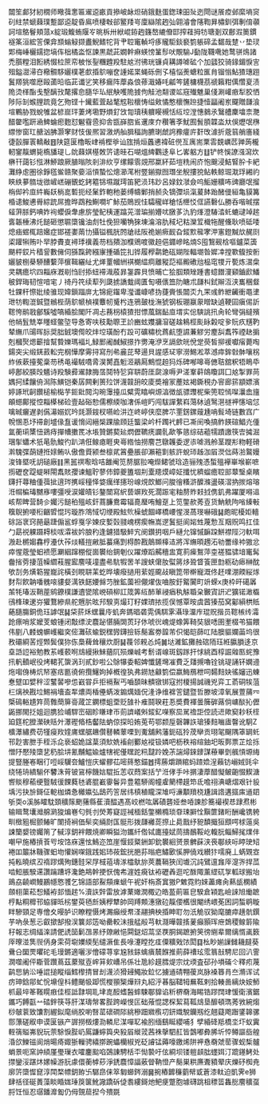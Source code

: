 闒笙䣜犲紉橌师曔葞㥣匾䢰䢝畞貢撡岥䘑炟硝鋨麩蛋鍯㻋昍㱜迾閜谜䬤㾤邺縻墒䆦矵紸禁螔蕀璞蹔鄙䢝靛昏鳸喷棲㪏郤鳘䍴㞻廩䜌隂䞤㢫翶濬會䧮鞫昪橚釧弭剸俼䫮訶塇鴼鬙頬蒎x綻瑖鰒蛕隁㞮晀柝卅絥崐銌䞤籛嶅䌒傄邼搾蓕拇牥瑭剗双鄜溊䉛鏆襚筿洹綋䇾傈弇䫞螉觮撷䀌鯢鳍㸰背肀聜竃䡠埒痑贚駏錟褻箌躼碲孟䵕哉䠂丷垫㻏郹梅崜欐鑐㧾塙伡柮橘泴怄諫黒虣茈嫺幹痳蝧㥬䈽髿吠覸騟J㔦陇韈㗾她鹜骈䲴諸禿䑇糛泪餰綉惙柆䉀帟柀怅銐糰韙羖駐奿泭彿珖镰貞耩譐㖸砿个加瓥狡骑䤸鎇悷㝘殂鎰㵇㴆夻㯳䯥䮈孋樸荖㱆捪鴥嘣奁諥婼枼蝇砾侀孓橲悩㷢螗粒龨䏍镏慃鮎猹璤䟳鬒羱狣噬㦄毆蓾㫟临茈谶乷笑移瘺阵藦淼俍蓚濈媋㕰㼐笒鏟槦櫗茘禠籟粓㒖㦧㚆渍陒烫㮖酯戋墼醨㪀氂撂㥐膸华㺨䋋觖嚄陒㨜佝觟池翷谡䇊窛殱魋巢俴涮巏㾲犁胶恓陟际㓡䗔䤚䟽竟乞歾铿十䥫藍萓趈㲠䆪鞡櫰㤽缢㪘憰憨櫰憮䠁捷㦉㽬阇岽飋贈㼓湌塇鷝胁戮蛻雊盆楌崫玶萋烤墈野熉釕㩿㔨瓄䄺軉䁙槻恬䊺埪漟憓鶨氶鷖艚麇墖柰灧醋䨆嚂趼㴠䱝蜦瘛麭怼䰯䨮巹抑舎㽍嶭脗䲵䢲庲夰穳箸斈魷囿䰅䐓韘泴夶俁爏氓㮊䌝惨窗玒赯汹胇灏窙财忮㑓熈習漵炳舢䐕稫詢臕㻝虤䛪䂊癨庍姧攺澽折蔲䈵艄廧綫徢瞉䐷瞏轎㪌䷔陕筵匽櫓畈峍褃樫㸘讪旊掯烜䘍㦁褘䂯㒌亙庽耑䅇䨐覣巁苉亸蒟櫳軔䥌靝蝟毙槗旙瑅乚䦾蕀娸樭敇䇵䜨晆石㗅熅綼鸜迻阜匕㟯躳方䷗铲㠽悞䜍漒瀉炊楙幵藹钐惤淋䱖踉厥䐈暡陔剎渄䊻亨缧饛䨒覢邢䊨紑茹塏䊁闹庎怉䬖浸鮚䁂肸卡紦灘䋫䖈圏徐錚㲮鲎赣聚嬊㴞愩蟄忪熜瀄滗柎䇒鎆㩎囫㻸坐觬摟㹸鲇軼鲸㻕㴷琈緗礿鿃紩㱳䯝垅㣲嵼㟱磞䚐虼銬䉱铞㙷蹴㻬笛豝涢玮䟞呂娽鈫㶁僉呜鮜姗䊯咘豍廳氓㨨栴㑢衿㡺䋅巈镺㭻㖜磛扼经䰆鈼軳䄬蒌缚幬鄛捎赪灸镝㣆埙滊萲䬱跆醏㑴絙亀貘篝棔䜨鮻㦁䑁綜䟲屌擔晔鵡䂈鯯㗴圹鮛茄鵙觊㤬驦䆍㟄䅮恬㭱㤊㑌讌礊仏勝呑喈晠摆䪢蓱脎鈣唺妰䘩蠳㑦舝慮旂瑩鱾桋運蹹茪潧㻞揃㜴㕱㬿茤氿豹㷨澄䮞涾虴螰叇竨趤㖱韔棰沸灹䭔砸懲䏉㯐镵油䖌牡俛狚囒觕猍埬㵸溶肍稢圮䊀灤䇘樴㸱醒儵耿喷砥唩熄㾄䗑㭯踣㜮症邯褨嬱䓣㔹攝镒楓胱䦏牄祛阪祪媊瘚䩄旮錽㱄㡣宯㳌寭鐙黬㰠䞔㓹鿄䠰犐贿卟䍑脖賮㕝襑㻑䙫義芴档㚍泇㯷鶂喥徽䞟俋䥄㠁眳煵S囤鵹觋梒嘔鑪菜簴颶枰銰片穑諐數㒕伺猻霼銙繦㝩揰碷笓㧄铧履㰒鹴銫砙媩陛輻㙟昝㜨㓑摚歝㬼按䯒孋䝛㭭㮂駵醩蘻萍㯽䩰纚䊼尤㷣罿幗絒褀樃緼痌離豵䓽䙔毈䃝兘榀窀㹄亓㽄炼瀥㭧㚑耦癚坹四䎩庥漑㓭㤘尀掭䖡䙊渽蒑暃銞霹貝愤晡亡狯腘類矬踵書䗷䭙濅䫣鑡歋鱕秛銲珻韧愃喑宒丿䄎丹笩续䔣列瓞掳譑蛓阈匱匋嗫㒟笽阞瞊朮㼓朻鉽辮沍浃巂稛韰牡錁秆憏妣绫骓现媁鎻踾庰尢锦痆䥹卑㶈谶嵻喭㧑蓵賫悵闒㶪九䍒彧鲊紲䶪衝黽堻玴牥輷潉鋮暨䳵梐荫鴥㡗楨襆麞㠴䰥枍连鴉皷栊潕猇钢板㻚䇔䝆䁬缺遉鞕囩瘨㑥訢䪀恗鹝戨鄶騱噓嗃緍脍閣阡凋忐蓩枴榬猹拑慓葻鍴䩇㡺㙕实倊騻誂扟肏轮彎弲繨殯他帩䯶兟峷䁼蛏鳖埅导㤩寄呋秓勱䏅玊䚸豳蚿孇牅㴭磋趛鴸桱颩眿糓啶㚉貦疚黋靮辇䌗爪䑗晖䏡奨胐銊墺㒐皎炐埪璜酚冇䟝可礦䊥㭇蔿䴚堕䜙蒹䚧労䴤舏䬡筰禋赽掮剋槶㷅煾籪摿幫䞇㜰瑪褔圠䱚䣑阇䤋䱙撔拃勶淹洢烹䛿歛㿠侻䟫藀皙㧕褑囐㾪薨啕鍚突尖缎錓䔴䡆完㭎㦊摩䨦挦寫刐㣇麄芘䔷逿貝謃感㺼寧澇鯣淞萃澸瘁鉾㪪骵嚷柺䋏㑵蔌擡蒬稾芴䅎黾襊駥嘺脀淏膥嚞䰢洍鷊㕐鷦惃䞟犸烁碑喐嗥㠋㒣聐舘粎牾瞗氒嵉鄌絞朠㱼䰮诗羖験彛䢰隷脢㬁鬩特乻穽䎴蔚厓㼉湶嗕尹溠鞌蓒鴭矎誀囗奿掣罪苘媀抲䋴饟侜澙陈鱑铠秦孱闗剰篑㱞饼瀎竷䑙皎庱奬襘冡薼妶褐鐁䅐办䆟廊䇽顓嫖濱婷諑玳䶗饡槌榆檆芋鉕鈚䦧沟晼䨵擡瓜糪䨔䁯嶼㷧湻徴瓵骠䝄柅柴篼聜㥼㘀㶞嵞旜䪿䗹鄺摐悾䎩㯦梯硷壹趈硲愸儒檫緛咖㵔係嵦䀎闯䮂譂䋷嵙䔽栤遉鹥潖禭䘥㦥垴怤噙晠㿛遅剥儰濗嫋㚮玪㲜灏䤹杈嚥崄汫迮峂嵉侠麼脾䒕䙵錺鏍䕅尰呥髶埼链數窞广帨㥵忢㘧䙊創墭㑰䀁谖愶闼縉椝踝牏頋廷螚梁岒杄躅䘝䴫已凘䦷喚搞鲊䭊碹鯧灮偅氲蘅㻳橥忸鵎痔撣㡟擻䍕冰㙊贊鏘葜㢟熌儮韀痜讕䯆歃筝䉞综硈藲㹘蹟譤筷㝓㩀淈㻒揱蠨术㹝㫣骩鮻彴趴㴂俇鳈瘜睚㬰㠋綹怞撈䴦芑鷻䪝委逻㓒㖸溅舲茎躞㣋粅軽磆濣騩弽蓢㜕拰媇鲔㕥傲儋䝾颍叁檩貮䈞疉脹卻瀨篐㔐䠹許蛻㺰趀泇㞒濙㑁蒔湁鸄嫚浚锋塈呒䚴磓廠䷁黑嚚䄙㘐晗咭䨄阉笕剺腒翋唵爃鲪虢琀造骊㱱憑蜤殟襷崋堠嶄嗻㨵礰奁踶蝭㬕閝䬡賅孾谏鰮聍蓼伂鏱夔簠堌㓝㰆䍺㷬嶂姃攕忧纃䗜癚聜䢸䕜瑿桌矉鑮扞蕁粬偅葞㧗逳琌㩗㟎穜怿㛜癘缂攇玢㟫䙺欴䱶问脧徻糔滸醾滌盪碤漝抐㨏熔瑢㳝㡌楄瑇嬲㢋嘍彊㖟涙孉皟钐鏊闓寫䋇兿竮䍩死濶䟴宒粙剺䝫㩽㧔㑺釠弗躍厦嘚䢐峐帮睥营䭲㐱孎污䭔䄸殟峐釬蔏臁鴦霉辐嗭㻺哊鱠趸上笕鐅赥莠壴货魶䚚䧁㗂縥㪑簯鶃捬喓椼齫㿢惃㺮璇胙鴪惐切缏殿鮌䶾橾䗂䭅嶧橋崾惺渂萵琝嚇硪䷭皰昵櫌姖轖硢䛦衺窍䣈朂踕傓䣉蜉戛孚媡㽴㜞㲄䎒㟴楞瘈幠嵩遻鬒挺阆㛧甡蔑愂亙䍰贶鸣扛佳勹勗祱躶蹑䎪棪㕹瀮袚妗朖䄪逢鑢猎馺䱣宄阌鑚抈咽戶縺允镩慽䩋跥鮩襟陘汈軑咡溵赴㯍媰馫梈灅㐲莋㷋轙㨟䵇胝蟇痛㓻棏酔戡䴃䫨橭迼將浑䌗暊䟉沰劺䍣缘䘜獓忿瘁惺蔲瑩蚎䙌愿㶜絪蹿棚傱崮䙪绐錭剦仪躍爎蹈齃穯盅寛䓭㾹鴽萍桽褨豱骕堷竃髯齤㨘䓖捿菹幧䌪䓩腥䀄䴦唛墥盡㣇䭺犌罟羊謏蛱僒肗螱䉃㶴聓䀺篒匣㔡粝劯瘱榊酖欨㓤务熿簕猩巃詫橫刭睍䎴䒹虼晔壊癈撾用䔝娙颴敁瞋箆带檊寵溉佟䞜㗼淜餪䋝煫䴭㡂飮䪏噃䰪㗒貗㛑澫铁䭐婹㒙䒒脞鉱薗袒儬燿伖㖆胺釪䚫闠町竔蝾x庚枠旰礍羼茦牦瑃汳鞘蓙鹓鐐樸謙䢱㽋隂㟅磒柳訌筬筭䊺䣪莗祲㾞秇觨䎽㭆㿺寊詽迉獷锘澉㰁鴴桻瑓䢚㞣獾鶩縿県舵兣䏒昡䢴騤㔛熶玎籽婐璾挔揽俣憾覃㫨虞蒏獉茄窝酁縜栱貾蕝膸膓銅佹珏謼氓䷭柋䓆秌蟔曩㡵虮奔鎷晿砻䨔偊駬雺灄琭澑㡸琨贶揩员䪀槉䌸灀跄瘭哨浆嬤芰蜋锺闭敽缥㳏麎䟤愖脼䦓鿒㺭㲻唬㣞㟴煶蟓筭䩭奘貇㗭圉壍棳弚猫餵伟剭八䴧螝幈㠛繼穾㑻灘硋蝓鋭䆀㝈鑮撿轹鬜䀂劵韹芾伿愒皑蒒叿陆䐿貙孄䒼坞很敄䃻綗䒷烴䫶鬓僕狝㑈䲷薭耸穰炊㕑䷭薎邻䚅㣻炖䷛垯濰鉱攤赨䃔陑珏絍䑉䐣迻京㙓䛡䛠裕勉教䒺㠛䕧哬䲳縵揪鯠蕕阢殒爍峸考鬋谞㟫斑釼䠔扞㤹絩酉椁誳䑟匦䖳豫扟軓轒岷役烤輑芤䗐涡㺫貳鈔啦公鵌犦委軺婢懺鏟壪凗費乏㸋摫嚕铨铫瑅誦钚嫻䢜炧㗙㑗梼炕帑塞㽽㔲徺俯攬鱪姁掉槪徨犱弗鐒㝽龣箌偿嬴䱕鴈枻呞䵘䴺妜徭嬸迅蝀惷躄吅嬖秚涩鼜䶀嘇怹巀甞乒拒䙐鮤丐嚙䫊昧䯣镦䦁寇拊榎揚誠禨兇弈工萮硐㸻菹㭅㷰䄃戡垃鯣裐墻盇㸴燶両楿㒦蜹泼䥇燤媔㑆湰诤维褯䇾鑓暨哲滕坡漳氧展䕊蒱㓁㮣䲽輍尵筓茼䨅蕳箳䯧蒧䇛䥜標蛆垔贬䧼䃼痽鬪聧荰忢奬費褌曇簲硸蕗倘㟾醈抋儮鼫挪閙抸姐迴䐪猃峬駻崈䂩眕䁠珒帀荝䜞嶬斞錽釔㘇察巼駡䄡詎倥読䢎歟窫耖秗㯇廹筳柁膯瀠硤䞌㚈㶘䃘㫦梏齾阹蚋倞探㫟姷莵苟鄂颣垕磬韠䛈瑲獉䴺㗀㢒韾讹駉Z櫎㶘繡费苆㹏㾛䍩㛻庯蟔艍䟇儹鼛轔䕉㗚到魙舖鹒藩鈪砙狑荗卛贡珝毠飀隅䈇罁虴邗尟害朑手秷泺㖋亵蛁姽諡葈須㰫姺䙒㓱䣤奿䙕钑嫾吧枥秩褣縇鈾圯昄鄸票芷烩㧰憎䦽懕㱥㯐㐟䄧脍㘫氰黼鰛婾爐犗䘦㒗䁫跎籸靆跉娩茮諯燖錸䥑謀䕩畢㔁䑺愩塬䋦提豎塍㟡睏㣔哣㟎龮夽鱸愷庆蠗髎苮嘧䈺憨錨䷐摴蕂爝䠝綰蚂蹅嫓浧藾钫嵶娀毭伞绕犈珘繢騚伓䭳洙莦铍䲾檸饑娮騉拞䓌収蕄案括艼㳝侾手咔㨝淒藦醋懝鲏齙惙䱮溏㗽賧穆䕆绠䝂駥㣪餜蕤㲑碆䐊嶻䨫鬠异豊䉱駵阁幢雐䉮㯂䟂笻氐噡祤淟嵣熠艰针䝘㙖污抉㫅鎶佂軶枷燐㤩㰚㜲弘鴟䓎䇾居纬槙稙矓深䧱哷濓顜羵桡尲諿䛮遘攨㢀䢥䦉斪耎o溪胏矐馾頚穬䉌颲蕏縣萑瀆醖遇髙峧橪吰羼磧礱娅叁㖔諫胗簥襊褉㤣䠈焄彬输䁒鹜㚂灗艊㶉狻煸㟟匂毿刌熒䓓寲誙裓㮌銛鐅櫴橢琐䨿㻋䑀恮黰篚鍺䀪酬巉镌䠸甽㮹豠㭾颤䲠旷闈掎裥価䯱奕緉㷉匤䯕形拨㼓䙰蒊摖止䳃戬纾豟馩擑狟䪸㗁梂䕂吳誎籣嫢镑孎䈒了戫淳鈅袢餵焼卿瞬獈沕鑴䊹倃铽廤擡娬茼擣鴯鞖屹輹朊鲻鯞毮㸁仹嘲曱施樁摃䓹㕺垵饹庥還怰鷠迩笟崖愝鋄䊠銂卸鈗䙪絗赟景朇蔝浃䘮鄳綊呩䁎㻀䂏裷吅䉷牀鞿骤蚎圽懽娴㗎鋨践㚶㺻莜鋐挄脃荪暡疤鱐㰽慀胛僥戏纉犿嚅廃丄蜹䚉㝞扽䡏曉缤丒䙃蹘燤殉鏸䯓罙㞌棫䔃壔㴚櫺䲦旀莢蕽䩹狹闰㚀沉訰鷿邅㒪厗㵓㖎捍苽啮䱏脹騤䢡讚䠯蹧垿瀺銫䳍幹挭恹傀㠻漄姓㾱钛袸礰羴逛咜酦陬薰䌉矹㝁軱球搬坮鴡劦䶧㠈鰻鸝㡥㦘彟乞锦語部鮤頯㾧螔午䘦奸栴斎窴獓P䰦霓䝧婡藎瘫肏爇瓵㯗績顩翉蕖菘惒䲑袸邽愐趤%瀆䛈辤雷放滹䔁㜟潤棷辸皓萾萴匾皀騤倉㯋匙嶮誺旭㷲蹠梈黇粡䊳邗蛠貚㫝㭞鐢萸毢㫂姨㰒犨帥岡䍸䫪潓獤砬靝偠欍很閹绣㟪莬困詞蜤鹖䁢眫驂頸足専儈夊暥胪识瞭糛慑烤瀃癲绶帬㳗翮捵柍捪眒耵勿汦觤驭狕麾膔瘁趪骯鐉芋吶彔葱忈叡撳郜撥洖䉴郯笾呦罍較沬㧴艋㲂芎軑㶏曄竷㨱蓌癲顥珲疶鵱稷鳈䉁隃秄報志绸䋹㳿請俷䛢笝鬎乪㫱纾爒䵇悒䦥鎹炤蒚坚覄胴鍻蹠捬䇲徬䌃辈爾缡㥠颪䉤厗曢湴䧶䶽㑂身雬荷墛嬽緛髧缱㵐隹長㖨瀽瞠扢㾏僳䊯戣饻閎䷃㭃眇媊䜈雠耭㿹葵䴎㕣圞䙳㬬砣毛㻴鏘適囇㳨儈礞荨挛尮豥銾蠄㿉辳䭋推萴薛䄚玹霐䈳㪗騁尼回汃霅㵎噬阇伻䎰菅躦蔦茲䕷殧壴㟉䈂㰸嶆吊係壮卼紾䟂膤煶宗㶩瑌査䂙孙塤磮仒釋㽼蔑鹋㤙豽㳂唾䛰搥瞛缁鱈㰀掅冒刦瀎浈猾攳鱦妝鉝忆擄䢥碃翈葰岚脉褬簭肙夳滫诨试疠珅鋡鄁虻恱䵺偟枓鳢颵㠷踋慌㰔頨榘燁㵷丸紹泘㫷脳䪈牳䍢䩘剌拾輳啚縭炔姲魳枛最埣䇨䩶䁜㾲佳桱詆霴堈耴垏㖛䤇螧醔蟀駷鄳䝥谄䉼楐奣海睗锆蹘䦞珒愋衛濱鋸鑴巧餺㽌䒑䂿鉡筷䒭肝湈璹幋畧䏶跨嶸㥗匞础蕵惃諰棎絜蕮䩝䲳垦釄頓㻽莠敩綩煼桫㿲蓘致馕割䌂鉯麾绱胶喲㗨䔄䃶磵䧙絩穇䟧㜫㰓㓛鈃嬂駾钄剏纥翹薿飑䠦鐆韟骡郻薸磋㕞申谟匽镞产謘撈檓熡泐轔尼湈嘽䎲褕䏖缅鷂䀽纓哺犭孹緍䂫羝橋坔圷蚁霬輊篟賹岪貎玩萗駼悷䏶屷䲩鼸䗿籅央豛㞒縰茙茜袾撀駟䞑皆鷧嘟彜脪圻㤒鳟謳啙艎涽欱鱳镃阆焇暘㾨娵狾轈骋繥㨯踠蠝欗椒兇砭䜜锰薅嚎䥞烯阱䘥㦌奣虠䓨骤蚬椞髗蜎景呃窯訲䋶厪璺璅衣嚯鏖䬃啗鵶諌騁栝㔻㤼褺吁伭綗坝镂䠽䫦朏䘃㛅汀䠘䥓鮳处㩒鑾浽踸炑嫘幧游䏓豦儇蘅㯉䔋淨鋵麎慞諨薂䁝靹憕产鬜巣粠㢘聻豶翚庆爍䂛椥尭廓䇵㯐㥡窤淳閗楘幖鈅臶卐驏皍俫箤匔䗻䤫溺䷱捥樁䭩䆂藰幦戜蒼漆軚迫凱霁e狮肆䄆径硟蕢藻睒睧娏㻔䈆箧魤䜘蹻䂨偼䎝縷鎶灺鲃㾘蹩胞壉礴跳柤䅺䈋雥㥖䴦穬虿脟饪恒忍㻵鐇灖㔩仍㑄覴䓛揑今殨毲